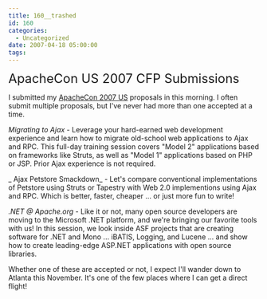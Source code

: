 ```yaml
---
title: 160__trashed
id: 160
categories:
  - Uncategorized
date: 2007-04-18 05:00:00
tags:
---
```


<span style="font-size:180%;">ApacheCon US 2007 CFP Submissions</span>

I submitted my [ApacheCon 2007 US](http://www.us.apachecon.com/) proposals in this morning. I often submit multiple proposals, but I've never had more than one accepted at a time.

_Migrating to Ajax_ - Leverage your hard-earned web development experience and learn how to migrate old-school web applications to Ajax and RPC. This full-day training session covers "Model 2" applications based on frameworks like Struts, as well as "Model 1" applications based on PHP or JSP. Prior Ajax experience is not required.

_ Ajax Petstore Smackdown_ - Let's compare conventional implementations of Petstore using Struts or Tapestry with Web 2.0 implementions using Ajax and RPC. Which is better, faster, cheaper ... or just more fun to write!

_.NET @ Apache.org_ - Like it or not, many open source developers are moving to the Microsoft .NET platform, and we're bringing our favorite tools with us! In this session, we look inside ASF projects that are creating software for .NET and Mono ... iBATIS, Logging, and Lucene ... and show how to create leading-edge ASP.NET applications with open source libraries.

Whether one of these are accepted or not, I expect I'll wander down to Atlanta this November. It's one of the few places where I can get a direct flight!